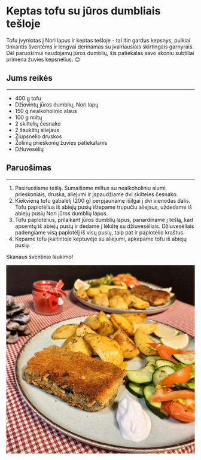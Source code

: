 # Keptas tofu su jūros dumbliais tešloje

Tofu įvyniotas į Nori lapus ir keptas tešloje - tai itin gardus kepsnys, puikiai tinkantis šventėms ir lengvai derinamas su įvairiausiais skirtingais garnyrais. Dėl paruošimui naudojamų jūros dumblių, šis patiekalas savo skoniu subtiliai primena žuvies kepsnelius. 😊

## Jums reikės
<hr/>

* 400 g tofu
* Džiovintų jūros dumblių, Nori lapų
* 150 g nealkoholinio alaus
* 100 g miltų
* 2 skiltelių česnako
* 2 šaukštų aliejaus
* Žiupsnelio druskos
* Žolinių prieskonių žuvies patiekalams
* Džiuvesėlių

## Paruošimas
<hr/>

1. Pasiruošiame tešlą. Sumaišome miltus su nealkoholiniu alumi, prieskoniais, druska, aliejumi ir įspaudžiame dvi skilteles česnako.
2. Kiekvieną tofu gabalėlį (200 g) perpjauname išilgai į dvi vienodas dalis. Tofu paplotėlius iš abiejų pusių ištepame trupučiu aliejaus, uždedame iš abiejų pusių Nori jūros dumblių lapus.
3. Tofu paplotėlius, prilaikant jūros dumblių lapus, panardiname į tešlą, kad apsemtų iš abiejų pusių ir dedame į lėkštę su džiuvesėliais. Džiuvesėliais padengiame visą paplotėlį iš visų pusių, taip pat ir paplotėlio kraštus.
4. Kepame tofu įkaitintoje keptuvėje su aliejumi, apkepame tofu iš abiejų pusių.

Skanaus šventinio laukimo!

![name](../../pav/tofu.jpg)